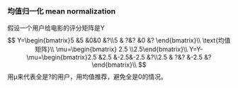 ### 均值归一化 mean normalization

假设一个用户给电影的评分矩阵是Y 
$$
Y=\begin{bmatrix}5 &5 &0&0 &?\\5  & ?&? &0 &? \end{bmatrix}\\
\text{均值矩阵}\\
\mu=\begin{bmatrix} 2.5 \\2.5\end{bmatrix}\\
Y=Y-\mu=\begin{bmatrix}2.5 &2.5 &-2.5&-2.5 &?\\2.5  & ?&? &-2.5 &? \end{bmatrix}\\
$$
用μ来代表全是?的用户，用均值推荐，避免全是0的情况。
